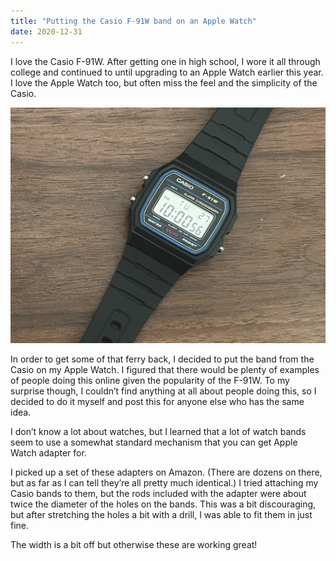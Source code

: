 ```yaml
---
title: "Putting the Casio F-91W band on an Apple Watch"
date: 2020-12-31
---
```


I love the Casio F-91W. After getting one in high school, I wore it all through college and continued to until upgrading to an Apple Watch earlier this year. I love the Apple Watch too, but often miss the feel and the simplicity of the Casio.

<img src="casio.jpg">

In order to get some of that ferry back, I decided to put the band from the Casio on my Apple Watch. I figured that there would be plenty of examples of people doing this online given the popularity of the F-91W. To  my surprise though, I couldn’t find anything at all about people doing this, so I decided to do it myself and post this for anyone else who has the same idea.

I don’t know a lot about watches, but I learned that a lot of watch bands seem to use a somewhat standard mechanism that you can get Apple Watch adapter for.

I picked up a set of these adapters on Amazon. (There are dozens on there, but as far as I can tell they’re all pretty much identical.) I tried attaching my Casio bands to them, but the rods included with the adapter were about twice the diameter of the holes on the bands. This was a bit discouraging, but after stretching the holes a bit with a drill, I was able to fit them in just fine.

The width is a bit off but otherwise these are working great! 